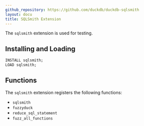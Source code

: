 ```yaml
---
github_repository: https://github.com/duckdb/duckdb-sqlsmith
layout: docu
title: SQLSmith Extension
---
```


The `sqlsmith` extension is used for testing.

## Installing and Loading

```sql
INSTALL sqlsmith;
LOAD sqlsmith;
```

## Functions

The `sqlsmith` extension registers the following functions:

* `sqlsmith`
* `fuzzyduck`
* `reduce_sql_statement`
* `fuzz_all_functions`